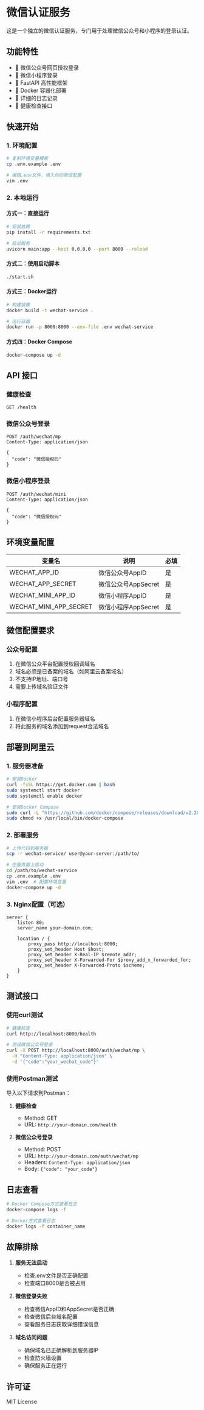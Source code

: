# 微信认证服务

这是一个独立的微信认证服务，专门用于处理微信公众号和小程序的登录认证。

## 功能特性

- 🔐 微信公众号网页授权登录
- 📱 微信小程序登录
- 🚀 FastAPI 高性能框架
- 🐳 Docker 容器化部署
- 📝 详细的日志记录
- 🔧 健康检查接口

## 快速开始

### 1. 环境配置

```bash
# 复制环境变量模板
cp .env.example .env

# 编辑.env文件，填入你的微信配置
vim .env
```

### 2. 本地运行

#### 方式一：直接运行
```bash
# 安装依赖
pip install -r requirements.txt

# 启动服务
uvicorn main:app --host 0.0.0.0 --port 8000 --reload
```

#### 方式二：使用启动脚本
```bash
./start.sh
```

#### 方式三：Docker运行
```bash
# 构建镜像
docker build -t wechat-service .

# 运行容器
docker run -p 8000:8000 --env-file .env wechat-service
```

#### 方式四：Docker Compose
```bash
docker-compose up -d
```

## API 接口

### 健康检查
```
GET /health
```

### 微信公众号登录
```
POST /auth/wechat/mp
Content-Type: application/json

{
  "code": "微信授权码"
}
```

### 微信小程序登录
```
POST /auth/wechat/mini
Content-Type: application/json

{
  "code": "微信授权码"
}
```

## 环境变量配置

| 变量名 | 说明 | 必填 |
|--------|------|------|
| WECHAT_APP_ID | 微信公众号AppID | 是 |
| WECHAT_APP_SECRET | 微信公众号AppSecret | 是 |
| WECHAT_MINI_APP_ID | 微信小程序AppID | 是 |
| WECHAT_MINI_APP_SECRET | 微信小程序AppSecret | 是 |

## 微信配置要求

### 公众号配置
1. 在微信公众平台配置授权回调域名
2. 域名必须是已备案的域名（如阿里云备案域名）
3. 不支持IP地址、端口号
4. 需要上传域名验证文件

### 小程序配置
1. 在微信小程序后台配置服务器域名
2. 将此服务的域名添加到request合法域名

## 部署到阿里云

### 1. 服务器准备
```bash
# 安装Docker
curl -fsSL https://get.docker.com | bash
sudo systemctl start docker
sudo systemctl enable docker

# 安装Docker Compose
sudo curl -L "https://github.com/docker/compose/releases/download/v2.20.0/docker-compose-$(uname -s)-$(uname -m)" -o /usr/local/bin/docker-compose
sudo chmod +x /usr/local/bin/docker-compose
```

### 2. 部署服务
```bash
# 上传代码到服务器
scp -r wechat-service/ user@your-server:/path/to/

# 在服务器上启动
cd /path/to/wechat-service
cp .env.example .env
vim .env  # 配置环境变量
docker-compose up -d
```

### 3. Nginx配置（可选）
```nginx
server {
    listen 80;
    server_name your-domain.com;
    
    location / {
        proxy_pass http://localhost:8000;
        proxy_set_header Host $host;
        proxy_set_header X-Real-IP $remote_addr;
        proxy_set_header X-Forwarded-For $proxy_add_x_forwarded_for;
        proxy_set_header X-Forwarded-Proto $scheme;
    }
}
```

## 测试接口

### 使用curl测试
```bash
# 健康检查
curl http://localhost:8000/health

# 测试微信公众号登录
curl -X POST http://localhost:8000/auth/wechat/mp \
  -H "Content-Type: application/json" \
  -d '{"code":"your_wechat_code"}'
```

### 使用Postman测试
导入以下请求到Postman：

1. **健康检查**
   - Method: GET
   - URL: `http://your-domain.com/health`

2. **微信公众号登录**
   - Method: POST
   - URL: `http://your-domain.com/auth/wechat/mp`
   - Headers: `Content-Type: application/json`
   - Body: `{"code": "your_code"}`

## 日志查看

```bash
# Docker Compose方式查看日志
docker-compose logs -f

# Docker方式查看日志
docker logs -f container_name
```

## 故障排除

1. **服务无法启动**
   - 检查.env文件是否正确配置
   - 检查端口8000是否被占用

2. **微信登录失败**
   - 检查微信AppID和AppSecret是否正确
   - 检查微信后台域名配置
   - 查看服务日志获取详细错误信息

3. **域名访问问题**
   - 确保域名已正确解析到服务器IP
   - 检查防火墙设置
   - 确保服务正在运行

## 许可证

MIT License